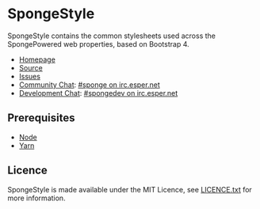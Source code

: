SpongeStyle
===========

SpongeStyle contains the common stylesheets used across the SpongePowered web properties,
based on Bootstrap 4.

* [Homepage]
* [Source]
* [Issues]
* [Community Chat]: [#sponge on irc.esper.net]
* [Development Chat]: [#spongedev on irc.esper.net]

## Prerequisites

* [Node]
* [Yarn]

## Licence

SpongeStyle is made available under the MIT Licence, see [LICENCE.txt](LICENCE.txt)
for more information.

[Homepage]: https://www.spongepowered.org/
[Source]: https://github.com/SpongePowered/SpongeStyle/
[Issues]: https://github.com/SpongePowered/SpongeStyle/issues
[Community Chat]: https://webchat.esper.net/?channels=sponge
[#sponge on irc.esper.net]: irc://irc.esper.net/#sponge
[Development Chat]: https://webchat.esper.net/?channels=spongedev
[#spongedev on irc.esper.net]: irc://irc.esper.net/#spongedev

[Node]: https://nodejs.org/en/
[Yarn]: https://yarnpkg.com/lang/en/
